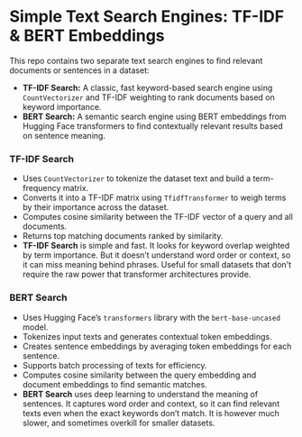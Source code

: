 # Simple Text Search Engines: TF-IDF & BERT Embeddings

This repo contains two separate text search engines to find relevant documents or sentences in a dataset:

- **TF-IDF Search:** A classic, fast keyword-based search engine using `CountVectorizer` and TF-IDF weighting to rank documents based on keyword importance.
- **BERT Search:** A semantic search engine using BERT embeddings from Hugging Face transformers to find contextually relevant results based on sentence meaning.

### TF-IDF Search
- Uses `CountVectorizer` to tokenize the dataset text and build a term-frequency matrix.
- Converts it into a TF-IDF matrix using `TfidfTransformer` to weigh terms by their importance across the dataset.
- Computes cosine similarity between the TF-IDF vector of a query and all documents.
- Returns top matching documents ranked by similarity.
- **TF-IDF Search** is simple and fast. It looks for keyword overlap weighted by term importance. But it doesn’t understand word order or context, so it can miss meaning behind phrases. Useful for small datasets that don't require the raw power that transformer architectures provide.

### BERT Search
- Uses Hugging Face’s `transformers` library with the `bert-base-uncased` model.
- Tokenizes input texts and generates contextual token embeddings.
- Creates sentence embeddings by averaging token embeddings for each sentence.
- Supports batch processing of texts for efficiency.
- Computes cosine similarity between the query embedding and document embeddings to find semantic matches.
- **BERT Search** uses deep learning to understand the meaning of sentences. It captures word order and context, so it can find relevant texts even when the exact keywords don’t match. It is however much slower, and sometimes overkill for smaller datasets.